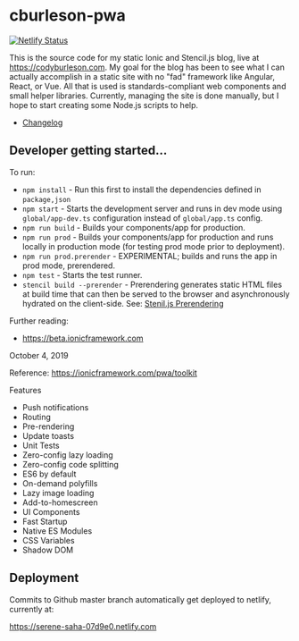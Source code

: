 # cburleson-pwa

[![Netlify Status](https://api.netlify.com/api/v1/badges/5e6d062e-d4fe-496b-b3c2-978ca2ab080a/deploy-status)](https://app.netlify.com/sites/serene-saha-07d9e0/deploys)

This is the source code for my static Ionic and Stencil.js blog, live at https://codyburleson.com. My goal for the blog has been to see what I can actually accomplish in a static site with no "fad" framework like Angular, React, or Vue. All that is used is standards-compliant web components and small helper libraries. Currently, managing the site is done manually, but I hope to start creating some Node.js scripts to help.

- [Changelog](changelog.md)

## Developer getting started...

To run:

- `npm install` - Run this first to install the dependencies defined in `package,json`
- `npm start` - Starts the development server and runs in dev mode using `global/app-dev.ts` configuration instead of `global/app.ts` config.
- `npm run build` - Builds your components/app for production.
- `npm run prod` -  Builds your components/app for production and runs locally in production mode (for testing prod mode prior to deployment).
- `npm run prod.prerender` - EXPERIMENTAL; builds and runs the app in prod mode, prerendered.
- `npm test` - Starts the test runner.
- `stencil build --prerender` - Prerendering generates static HTML files at build time that can then be served to the browser and asynchronously hydrated on the client-side. See: [Stenil.js Prerendering](https://stenciljs.com/docs/prerendering)

Further reading:
- https://beta.ionicframework.com    

October 4, 2019

Reference: https://ionicframework.com/pwa/toolkit

Features
- Push notifications
- Routing
- Pre-rendering
- Update toasts
- Unit Tests
- Zero-config lazy loading
- Zero-config code splitting
- ES6 by default
- On-demand polyfills
- Lazy image loading
- Add-to-homescreen
- UI Components
- Fast Startup
- Native ES Modules
- CSS Variables
- Shadow DOM

## Deployment

Commits to Github master branch automatically get deployed to netlify, currently at:

https://serene-saha-07d9e0.netlify.com

